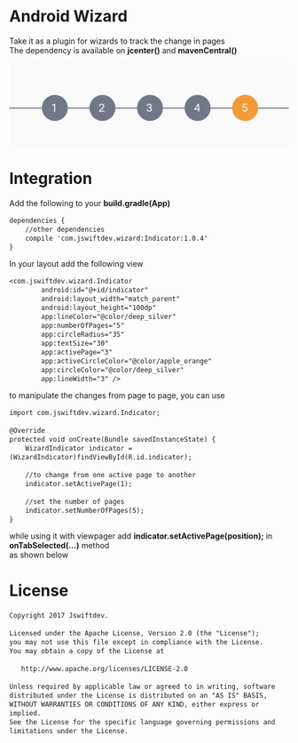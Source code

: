 # Android Wizard
 
Take it as a plugin for wizards to track the change in pages  
The dependency is available on **jcenter()** and **mavenCentral()**

![Image](screenshots/1.png)

# Integration


Add the following to your **build.gradle(App)**
```gradle{
dependencies {
    //other dependencies
    compile 'com.jswiftdev.wizard:Indicator:1.0.4'
}
```
In your layout add the following view
```xml{
<com.jswiftdev.wizard.Indicator
        android:id="@+id/indicator"
        android:layout_width="match_parent"
        android:layout_height="100dp"
        app:lineColor="@color/deep_silver"
        app:numberOfPages="5"
        app:circleRadius="35"
        app:textSize="30"
        app:activePage="3"
        app:activeCircleColor="@color/apple_orange"
        app:circleColor="@color/deep_silver"
        app:lineWidth="3" />
```
to manipulate the changes from page to page, you can use

```java{
import com.jswiftdev.wizard.Indicator;

@Override
protected void onCreate(Bundle savedInstanceState) {
    WizardIndicator indicator = (WizardIndicator)findViewById(R.id.indicator);

    //to change from one active page to another
    indicator.setActivePage(1);
    
    //set the number of pages
    indicator.setNumberOfPages(5);
}
```

while using it with viewpager add **indicator.setActivePage(position);** in **onTabSelected(...)** method  
as shown below



# License

    Copyright 2017 Jswiftdev.

    Licensed under the Apache License, Version 2.0 (the "License");
    you may not use this file except in compliance with the License.
    You may obtain a copy of the License at

       http://www.apache.org/licenses/LICENSE-2.0

    Unless required by applicable law or agreed to in writing, software
    distributed under the License is distributed on an "AS IS" BASIS,
    WITHOUT WARRANTIES OR CONDITIONS OF ANY KIND, either express or implied.
    See the License for the specific language governing permissions and
    limitations under the License.
